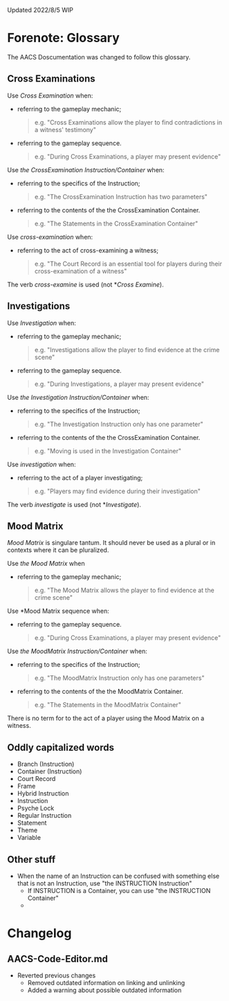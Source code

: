 Updated 2022/8/5 WIP

# Forenote: Glossary 

The AACS Doscumentation was changed to follow this glossary.

## Cross Examinations

Use *Cross Examination* when:
- referring to the gameplay mechanic;
  > e.g. "Cross Examinations allow the player to find contradictions in a witness' testimony"
- referring to the gameplay sequence.
  > e.g. "During Cross Examinations, a player may present evidence"

Use *the CrossExamination Instruction/Container* when:
- referring to the specifics of the Instruction;
  > e.g. "The CrossExamination Instruction has two parameters"
- referring to the contents of the the CrossExamination Container.
  > e.g. "The Statements in the CrossExamination Container"

Use *cross-examination* when:
- referring to the act of cross-examining a witness;
  > e.g. "The Court Record is an essential tool for players during their cross-examination of a witness"

The verb *cross-examine* is used (not \**Cross Examine*).

## Investigations

Use *Investigation* when:
- referring to the gameplay mechanic;
  > e.g. "Investigations allow the player to find evidence at the crime scene"
- referring to the gameplay sequence.
  > e.g. "During Investigations, a player may present evidence"

Use *the Investigation Instruction/Container* when:
- referring to the specifics of the Instruction;
  > e.g. "The Investigation Instruction only has one parameter"
- referring to the contents of the the CrossExamination Container.
  > e.g. "Moving is used in the Investigation Container"

Use *investigation* when:
- referring to the act of a player investigating;
  > e.g. "Players may find evidence during their investigation"

The verb *investigate* is used (not \**Investigate*).

## Mood Matrix

*Mood Matrix* is singulare tantum. It should never be used as a plural or in contexts where it can be pluralized.

Use *the Mood Matrix* when
- referring to the gameplay mechanic;
  > e.g. "The Mood Matrix allows the player to find evidence at the crime scene"

Use *Mood Matrix sequence when:
- referring to the gameplay sequence.
  > e.g. "During Cross Examinations, a player may present evidence"

Use *the MoodMatrix Instruction/Container* when:
- referring to the specifics of the Instruction;
  > e.g. "The MoodMatrix Instruction only has one parameters"
- referring to the contents of the the MoodMatrix Container.
  > e.g. "The Statements in the MoodMatrix Container"

There is no term for to the act of a player using the Mood Matrix on a witness.

## Oddly capitalized words

- Branch (Instruction)
- Container (Instruction)
- Court Record
- Frame
- Hybrid Instruction
- Instruction
- Psyche Lock
- Regular Instruction
- Statement
- Theme
- Variable

## Other stuff

- When the name of an Instruction can be confused with something else that is not an Instruction, use "the INSTRUCTION Instruction"
  - If INSTRUCTION is a Container, you can use "the INSTRUCTION Container"  
  -

# Changelog

## AACS-Code-Editor.md

- Reverted previous changes  
  - Removed outdated information on linking and unlinking  
  - Added a warning about possible outdated information 

## 
